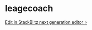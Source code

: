# leagecoach

[Edit in StackBlitz next generation editor ⚡️](https://stackblitz.com/~/github.com/Potism/leagecoach)